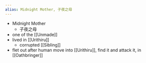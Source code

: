 ```yaml
---
alias: Midnight Mother, 子夜之母
---
```


- Midnight Mother
	- 子夜之母
- one of the [[Unmade]]
- lived in [[Urithiru]]
	- corrupted [[Sibling]]
- flet out after human move into [[Urithiru]], find it and attack it, in [[Oathbringer]]